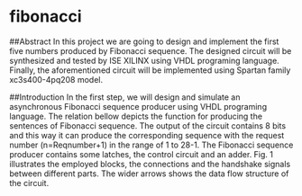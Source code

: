 # fibonacci
##Abstract
In this project we are going to design and implement the first five numbers produced by Fibonacci sequence. The designed circuit will be synthesized and tested by ISE XILINX using VHDL programing language. Finally, the aforementioned circuit will be implemented using Spartan family xc3s400-4pq208 model.

##Introduction
In the first step, we will design and simulate an asynchronous Fibonacci sequence producer using VHDL programing language. The relation bellow depicts the function for producing the sentences of Fibonacci sequence.
The output of the circuit contains 8 bits and this way it can produce the corresponding sequence with the request number (n=Reqnumber+1) in the range of 1 to 28-1. The Fibonacci sequence producer contains some latches, the control circuit and an adder. Fig. 1 illustrates the employed blocks, the connections and the handshake signals between different parts. The wider arrows shows the data flow structure of the circuit. 
